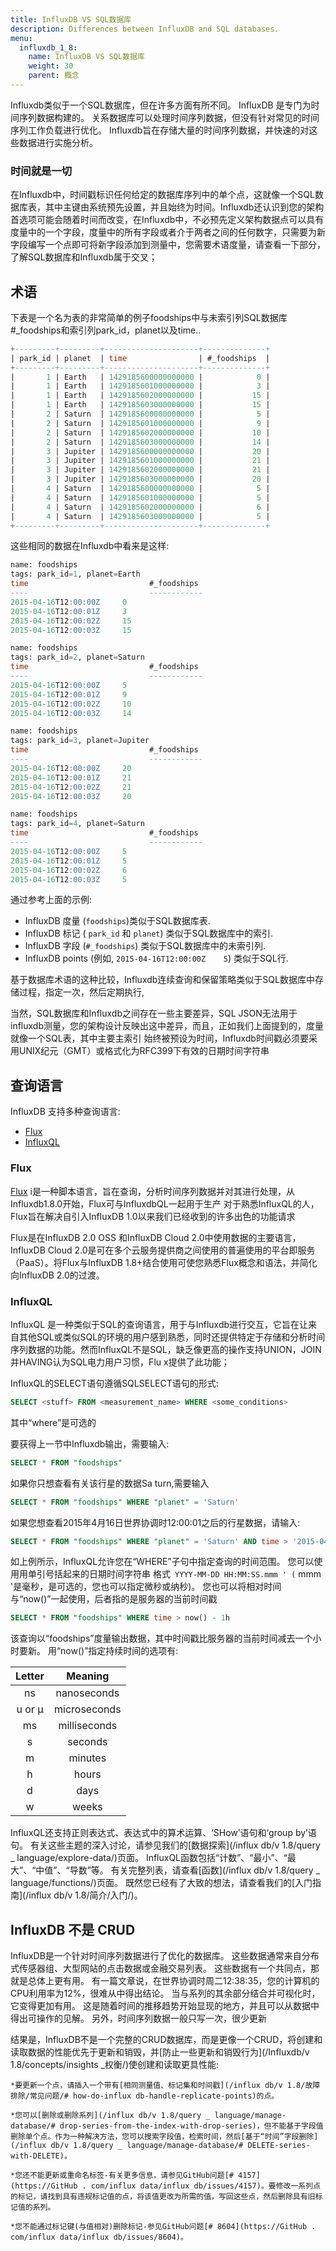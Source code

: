 ```yaml
---
title: InfluxDB VS SQL数据库
description: Differences between InfluxDB and SQL databases.
menu:
  influxdb_1_8:
    name: InfluxDB VS SQL数据库
    weight: 30
    parent: 概念
---
```


Influxdb类似于一个SQL数据库，但在许多方面有所不同。
InfluxDB 是专门为时间序列数据构建的。
关系数据库可以处理时间序列数据，但没有针对常见的时间序列工作负载进行优化。
Influxdb旨在存储大量的时间序列数据，并快速的对这些数据进行实施分析。

### 时间就是一切

在Influxdb中，时间戳标识任何给定的数据库序列中的单个点，这就像一个SQL数据库表，其中主键由系统预先设置，并且始终为时间。Influxdb还认识到您的架构首选项可能会随着时间而改变，在Influxdb中，不必预先定义架构数据点可以具有度量中的一个字段，度量中的所有字段或者介于两者之间的任何数字，只需要为新字段编写一个点即可将新字段添加到测量中，您需要术语度量，请查看一下部分，了解SQL数据库和Influxdb属于交叉；

## 术语

下表是一个名为表的非常简单的例子foodships中与未索引列SQL数据库#_foodships和索引列park_id，planet以及time..

``` sql
+---------+---------+---------------------+--------------+
| park_id | planet  | time                | #_foodships  |
+---------+---------+---------------------+--------------+
|       1 | Earth   | 1429185600000000000 |            0 |
|       1 | Earth   | 1429185601000000000 |            3 |
|       1 | Earth   | 1429185602000000000 |           15 |
|       1 | Earth   | 1429185603000000000 |           15 |
|       2 | Saturn  | 1429185600000000000 |            5 |
|       2 | Saturn  | 1429185601000000000 |            9 |
|       2 | Saturn  | 1429185602000000000 |           10 |
|       2 | Saturn  | 1429185603000000000 |           14 |
|       3 | Jupiter | 1429185600000000000 |           20 |
|       3 | Jupiter | 1429185601000000000 |           21 |
|       3 | Jupiter | 1429185602000000000 |           21 |
|       3 | Jupiter | 1429185603000000000 |           20 |
|       4 | Saturn  | 1429185600000000000 |            5 |
|       4 | Saturn  | 1429185601000000000 |            5 |
|       4 | Saturn  | 1429185602000000000 |            6 |
|       4 | Saturn  | 1429185603000000000 |            5 |
+---------+---------+---------------------+--------------+
```

这些相同的数据在Influxdb中看来是这样:

```sql
name: foodships
tags: park_id=1, planet=Earth
time			               #_foodships
----			               ------------
2015-04-16T12:00:00Z	 0
2015-04-16T12:00:01Z	 3
2015-04-16T12:00:02Z	 15
2015-04-16T12:00:03Z	 15

name: foodships
tags: park_id=2, planet=Saturn
time			               #_foodships
----			               ------------
2015-04-16T12:00:00Z	 5
2015-04-16T12:00:01Z	 9
2015-04-16T12:00:02Z	 10
2015-04-16T12:00:03Z	 14

name: foodships
tags: park_id=3, planet=Jupiter
time			               #_foodships
----			               ------------
2015-04-16T12:00:00Z	 20
2015-04-16T12:00:01Z	 21
2015-04-16T12:00:02Z	 21
2015-04-16T12:00:03Z	 20

name: foodships
tags: park_id=4, planet=Saturn
time			               #_foodships
----			               ------------
2015-04-16T12:00:00Z	 5
2015-04-16T12:00:01Z	 5
2015-04-16T12:00:02Z	 6
2015-04-16T12:00:03Z	 5
```

通过参考上面的示例:

*  InfluxDB 度量 (`foodships`)类似于SQL数据库表.
* InfluxDB 标记 ( `park_id` 和 `planet`) 类似于SQL数据库中的索引.
* InfluxDB 字段 (`#_foodships`) 类似于SQL数据库中的未索引列.
* InfluxDB points (例如, `2015-04-16T12:00:00Z	5`) 类似于SQL行.

基于数据库术语的这种比较，Influxdb连续查询和保留策略类似于SQL数据库中存储过程，指定一次，然后定期执行,

当然，SQL数据库和Influxdb之间存在一些主要差异，SQL JSON无法用于influxdb测量，您的架构设计反映出这中差异，而且，正如我们上面提到的，度量就像一个SQL表，其中主要主索引 始终被预设为时间，Influxdb时间戳必须要采用UNIX纪元（GMT）或格式化为RFC399下有效的日期时间字符串

## 查询语言
InfluxDB 支持多种查询语言:

- [Flux](#flux)
- [InfluxQL](#influxql)

### Flux

[Flux](/influxdb/v1.8/flux/) i是一种脚本语言，旨在查询，分析时间序列数据并对其进行处理，从Influxdb1.8.0开始，Flux可与InfluxdbQL一起用于生产
对于熟悉InfluxQL的人，Flux旨在解决自引入InfluxDB 1.0以来我们已经收到的许多出色的功能请求

Flux是在InfluxDB 2.0 OSS
和InfluxDB Cloud 2.0中使用数据的主要语言，InfluxDB Cloud 2.0是可在多个云服务提供商之间使用的普遍使用的平台即服务（PaaS）。将Flux与InfluxDB 1.8+结合使用可使您熟悉Flux概念和语法，并简化向InfluxDB 2.0的过渡。

### InfluxQL

InfluxQL 是一种类似于SQL的查询语言，用于与Influxdb进行交互，它旨在让来自其他SQL或类似SQL的环境的用户感到熟悉，同时还提供特定于存储和分析时间序列数据的功能。然而InfluxQL不是SQL，缺乏像更高的操作支持UNION，JOIN并HAVING认为SQL电力用户习惯，Flu x提供了此功能；

InfluxQL的SELECT语句遵循SQLSELECT语句的形式:

```sql
SELECT <stuff> FROM <measurement_name> WHERE <some_conditions>
```

其中“where”是可选的

要获得上一节中Influxdb输出，需要输入:

```sql
SELECT * FROM "foodships"
```

如果你只想查看有关该行星的数据Sa turn,需要输入

```sql
SELECT * FROM "foodships" WHERE "planet" = 'Saturn'
```

如果您想查看2015年4月16日世界协调时12:00:01之后的行星数据，请输入:

```sql
SELECT * FROM "foodships" WHERE "planet" = 'Saturn' AND time > '2015-04-16 12:00:01'
```

如上例所示，InfluxQL允许您在“WHERE”子句中指定查询的时间范围。 您可以使用用单引号括起来的日期时间字符串 格式` YYYY-MM-DD HH:MM:SS.mmm ' (` mmm '是毫秒，是可选的，您也可以指定微秒或纳秒)。 您也可以将相对时间与“now()”一起使用，后者指的是服务器的当前时间戳

```sql
SELECT * FROM "foodships" WHERE time > now() - 1h
```

该查询以“foodships”度量输出数据，其中时间戳比服务器的当前时间减去一个小时要新。 用“now()”指定持续时间的选项有:

|Letter|Meaning|
|:---:|:---:|
| ns | nanoseconds |
|u or µ|microseconds|
| ms | milliseconds |
|s | seconds   		|
| m        | minutes   		|
| h        | hours   		|
| d        | days   		|
| w        | weeks   		|

InfluxQL还支持正则表达式、表达式中的算术运算、‘SHow’语句和‘group by’语句。 有关这些主题的深入讨论，请参见我们的[数据探索](/influx db/v 1.8/query _ language/explore-data/)页面。 InfluxQL函数包括“计数”、“最小”、“最大”、“中值”、“导数”等。 有关完整列表，请查看[函数](/influx db/v 1.8/query _ language/functions/)页面。 既然您已经有了大致的想法，请查看我们的[入门指南](/influx db/v 1.8/简介/入门/)。

## InfluxDB 不是 CRUD

InfluxDB是一个针对时间序列数据进行了优化的数据库。 这些数据通常来自分布式传感器组、大型网站的点击数据或金融交易列表。 这些数据有一个共同点，那就是总体上更有用。 有一篇文章说，在世界协调时周二12:38:35，您的计算机的CPU利用率为12%，很难从中得出结论。 当与系列的其余部分结合并可视化时，它变得更加有用。 这是随着时间的推移趋势开始显现的地方，并且可以从数据中得出可操作的见解。 另外，时间序列数据一般只写一次，很少更新

结果是，InfluxDB不是一个完整的CRUD数据库，而是更像一个CRUD，将创建和读取数据的性能优先于更新和销毁，并[防止一些更新和销毁行为](/Influxdb/v 1.8/concepts/insights _权衡/)使创建和读取更具性能:

```
*要更新一个点，请插入一个带有[相同测量值、标记集和时间戳](/influx db/v 1.8/故障排除/常见问题/# how-do-influx db-handle-replicate-points)的点。

*您可以[删除或删除系列](/influx db/v 1.8/query _ language/manage-database/# drop-series-from-the-index-with-drop-series)，但不能基于字段值删除单个点。作为一种解决方法，您可以搜索字段值，检索时间，然后[基于“时间”字段删除](/influx db/v 1.8/query _ language/manage-database/# DELETE-series-with-DELETE)。

*您还不能更新或重命名标签-有关更多信息，请参见GitHub问题[# 4157](https://GitHub . com/influx data/influx db/issues/4157)。要修改一系列点的标记，请找到具有违规标记值的点，将该值更改为所需的值，写回这些点，然后删除具有旧标记值的系列。

*您不能通过标记键(与值相对)删除标记-参见GitHub问题[# 8604](https://GitHub . com/influx data/influx db/issues/8604)。
```




